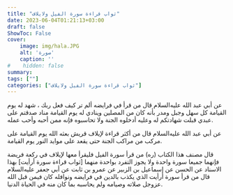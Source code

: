 ```yaml
---
title: "ثواب قراءة سورة الفيل ولايلاف"
date: 2023-06-04T01:21:13+03:00
draft: false
ShowToc: False
cover:
    image: img/hala.JPG
    alt: 'صورة'
    caption: ''
#    hidden: false
summary: 
tags: [""]
categories: ["ثواب قراءة سورة الفيل ولايلاف"]
---
```

عن
أبي عبد الله عليه‌السلام قال من قرأ في فرايضه ألم تر كيف فعل ربك ، شهد
له يوم القيامة كل سهل وجبل ومدر بأنه كان من المصلين وينادي له
يوم القيامة مناد صدقتم على عبدي قبلت شهادتكم له وعليه أدخلوه الجنة
ولا تحاسبوه فإنه ممن أحبه وأحب عمله.

عن أبي
عبد الله عليه‌السلام قال من أكثر قراءة لإيلاف قريش بعثه الله يوم القيامة على
مركب من مراكب الجنة حتى يقعد على موايد النور يوم القيامة.

قال مصنف هذا الكتاب (ره) من قرأ سورة الفيل فليقرأ معها لإيلاف
في ركعة فريضة فإنهما جميعا سورة واحدة ولا يجوز التفرد بواحدة منهما
[ثواب قراءة سورة أرأيت] بهذا الاسناد عن الحسن عن إسماعيل بن الزبير عن عمرو بن ثابت عن أبي جعفر عليه‌السلام قال من قرأ سورة أرأيت الذي يكذب بالدين في
فرايضه ونوافله كان فيمن قبل الله عزوجل صلاته وصيامه ولم يحاسبه بما
كان منه في الحياة الدنيا.


